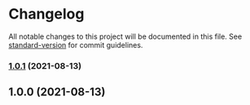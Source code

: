 # Changelog

All notable changes to this project will be documented in this file. See [standard-version](https://github.com/conventional-changelog/standard-version) for commit guidelines.

### [1.0.1](https://github.com/Sunday9787/log/compare/v1.0.0...v1.0.1) (2021-08-13)

## 1.0.0 (2021-08-13)
